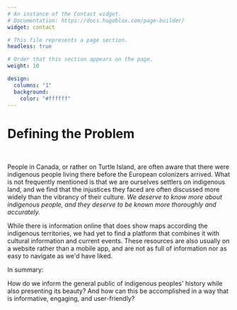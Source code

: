 ```yaml
---
# An instance of the Contact widget.
# Documentation: https://docs.hugoblox.com/page-builder/
widget: contact

# This file represents a page section.
headless: true

# Order that this section appears on the page.
weight: 10

design:
  columns: "1"
  background:
    color: "#ffffff"
---
```


<div class="spacetop">

<h1>Defining the Problem</h1>
<br/>

People in Canada, or rather on Turtle Island, are often aware that there were indigenous people living there before the European colonizers arrived. What is not frequently mentioned is that we are ourselves settlers on indigenous land, and we find that the injustices they faced are often discussed more widely than the vibrancy of their culture. <i>We deserve to know more about indigenous people, and they deserve to be known more thoroughly and accurately.</i>

While there is information online that does show maps according the indigenous territories, we had yet to find a platform that combines it with cultural information and current events. These resources are also usually on a website rather than a mobile app, and are not as full of information nor as easy to navigate as we'd have liked.

In summary:

<div class="important-text">
    How do we inform the general public of indigenous peoples' history while also presenting its beauty? And how can this be accomplished in a way that is informative, engaging, and user-friendly?
</div>

<br/>
